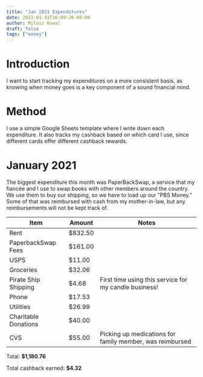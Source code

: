 ```yaml
---
title: "Jan 2021 Expenditures"
date: 2021-01-31T16:09:26-05:00
author: Milosz Kowal
draft: false
tags: ["money"]
---
```


# Introduction

I want to start tracking my expenditures on a more consistent basis, as knowing when money goes is a key component of a sound financial mind.

# Method

I use a simple Google Sheets template where I write down each expenditure. It also tracks my cashback based on which card I use, since different cards offer different cashback rewards. 

# January 2021

The biggest expenditure this month was PaperBackSwap, a service that my fiancée and I use to swap books with other members around the country. We use them to buy our shipping, so we have to load up our "PBS Money." Some of that was reimbursed with cash from my mother-in-law, but any reimbursements will not be kept track of.

| Item                 | Amount | Notes                                                    |
|----------------------|--------|----------------------------------------------------------|
| Rent                 | $832.50 |                                                          |
| PaperbackSwap Fees   | $161.00    |                                                          |
| USPS                 | $11.00     |                                                          |
| Groceries            | $32.06  |                                                          |
| Pirate Ship Shipping | $4.68   | First time using this service for my candle business!    |
| Phone                | $17.53  |                                                          |
| Utilities            | $26.99  |                                                          |
| Charitable Donations | $40.00     |                                                          |
| CVS                  | $55.00     | Picking up medications for family member, was reimbursed |

Total: **$1,180.76**

Total cashback earned: **$4.32**
